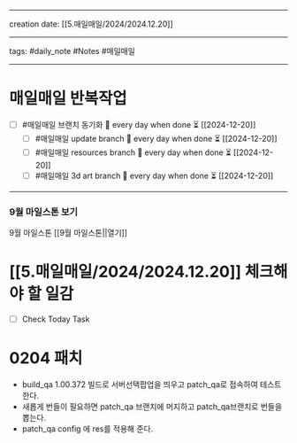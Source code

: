 
-------

creation date: [[5.매일매일/2024/2024.12.20]] 

--------

tags: #daily_note  #Notes #매일매일

---  
# 매일매일 반복작업 
- [ ] #매일매일 브랜치 동기화 🔁 every day when done ⏳ [[2024-12-20]] 
	- [ ] #매일매일 update branch  🔁 every day when done ⏳ [[2024-12-20]]
	- [ ] #매일매일 resources branch  🔁 every day when done ⏳ [[2024-12-20]]
	- [ ] #매일매일 3d art branch  🔁 every day when done ⏳ [[2024-12-20]]

--------

### 9월 마일스톤 보기
 9월 마일스톤 [[9월 마일스톤||열기]]



# [[5.매일매일/2024/2024.12.20]]  체크해야 할 일감

- [ ] Check Today Task





# 0204 패치
- build_qa 1.00.372 빌드로  서버선택팝업을 띄우고 patch_qa로 접속하여 테스트 한다.
- 새롭게 번들이 필요하면  patch_qa 브랜치에 머지하고 patch_qa브랜치로 번들을 뽑는다. 
- patch_qa  config 에 res를 적용해 준다.